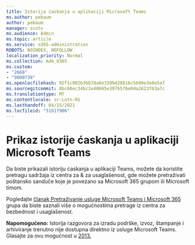 ```yaml
---
title: Istorija ćaskanja u aplikaciji Microsoft Teams
ms.author: pebaum
author: pebaum
manager: scotv
ms.audience: Admin
ms.topic: article
ms.service: o365-administration
ROBOTS: NOINDEX, NOFOLLOW
localization_priority: Normal
ms.collection: Adm_O365
ms.custom:
- "2668"
- "9000738"
ms.openlocfilehash: 92f1c902b36b78a8e3399420816c5699e3e0e5af
ms.sourcegitcommit: 8bc60ec34bc1e40685e3976576e04a2623f63a7c
ms.translationtype: MT
ms.contentlocale: sr-Latn-RS
ms.lasthandoff: 04/15/2021
ms.locfileid: "51817906"
---
```

# <a name="viewing-chat-history-in-microsoft-teams"></a>Prikaz istorije ćaskanja u aplikaciji Microsoft Teams

Da biste prikazali istoriju [](https://sip.protection.office.com/contentsearchbeta?ContentOnly=1) ćaskanja u aplikaciji Teams, možete da koristite pretragu sadržaja iz centra za & za usaglašenost, [](https://sip.protection.office.com/insightdashboard)gde možete pretraživati poštansko sanduče koje je povezano sa Microsoft 365 grupom ili Microsoft timom. 

Pogledajte [članak Pretraživanje usluge Microsoft Teams i Microsoft 365](https://docs.microsoft.com/microsoft-365/compliance/content-search) grupa da biste saznali više o mogućnostima pretrage iz centra za bezbednost i usaglašenost. 

**Napomogućeno:** Istorija razgovora za izradu podrške, izvoz, štampanje i arhiviranje trenutno nije dostupna direktno iz usluge Microsoft Teams. Glasajte za ovu mogućnost u [2013.](https://microsoftteams.uservoice.com/forums/555103-public/suggestions/16982542-backup-export-printing-archive-options?page=2&per_page=20) 
